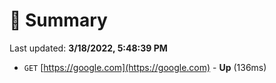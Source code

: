 # 📖 Summary
Last updated: **3/18/2022, 5:48:39 PM**

- `GET` [https://google.com](https://google.com) - **Up** (136ms)
